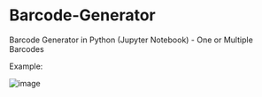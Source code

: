 # Barcode-Generator
Barcode Generator in Python (Jupyter Notebook) - One or Multiple Barcodes

Example:

![image](https://github.com/user-attachments/assets/8623035a-cd8b-4407-99e0-e4895660fa4b)
